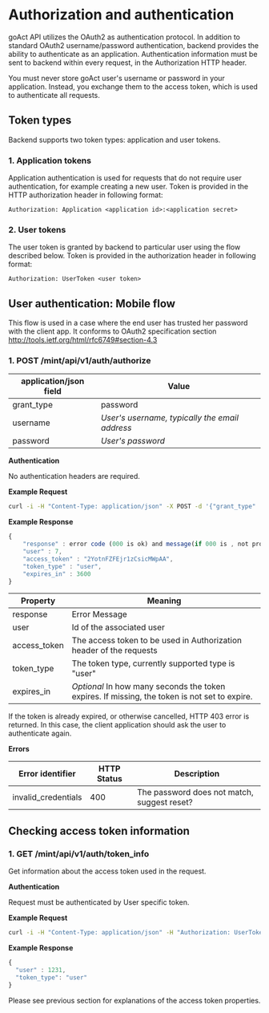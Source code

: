 # Authorization and authentication

 goAct API utilizes the OAuth2 as authentication protocol. In addition to
standard OAuth2 username/password authentication, backend provides the ability
to authenticate as an application. Authentication information must be sent to
backend within every request, in the Authorization HTTP header.

You must never store  goAct user's username or password in your application.
Instead, you exchange them to the access token, which is used to authenticate
all requests.

## Token types

Backend supports two token types: application and user tokens.

### 1. Application tokens

Application authentication is used for requests that do not require user
authentication, for example creating a new user. Token is provided in the
HTTP authorization header in following format:

```
Authorization: Application <application id>:<application secret>
```

### 2. User tokens

The user token is granted by backend to particular user using the flow described
below. Token is provided in the authorization header in following format:

```
Authorization: UserToken <user token>
```

## User authentication: Mobile flow

This flow is used in a case where the end user has trusted her password with the
client app. It conforms to OAuth2 specification section
http://tools.ietf.org/html/rfc6749#section-4.3

### 1. POST /mint/api/v1/auth/authorize

application/json field | Value
----------|------
grant_type | password
username | _User's username, typically the email address_
password | _User's password_

**Authentication**

No authentication headers are required.

**Example Request**

```sh
curl -i -H "Content-Type: application/json" -X POST -d '{"grant_type" : "password", "username":"xyz","password":"xyz"}' https://test.goact.co/mint/api/v1/authorize 
```

**Example Response**

```javascript
{
    "response" : error code (000 is ok) and message(if 000 is , not provided) with date
    "user" : 7,
    "access_token" : "2YotnFZFEjr1zCsicMWpAA",
    "token_type" : "user",
    "expires_in" : 3600
}
```

Property | Meaning
------|-------- 
response | Error Message 
user | Id of the associated user
access_token | The access token to be used in Authorization header of the requests
token_type | The token type, currently supported type is "user"
expires_in | *Optional* In how many seconds the token expires. If missing, the token is not set to expire.

If the token is already expired, or otherwise cancelled, HTTP 403 error is
returned. In this case, the client application should ask the user to
authenticate again.


**Errors**

Error identifier | HTTP Status | Description
-----------------|-------------|------------
invalid_credentials | 400 | The password does not match, suggest reset?

 

## Checking access token information

### 1. GET /mint/api/v1/auth/token_info

Get information about the access token used in the request.

**Authentication**

Request must be authenticated by User specific token.

**Example Request**

```sh
curl -i -H "Content-Type: application/json" -H "Authorization: UserToken asdjl4ladfy3qXdef" -X GET https://test.goact.co/mint/api/v1/authorize/token_info
```

**Example Response**

```javascript
{
  "user" : 1231,
  "token_type": "user"
}
```

Please see previous section for explanations of the access token properties.
